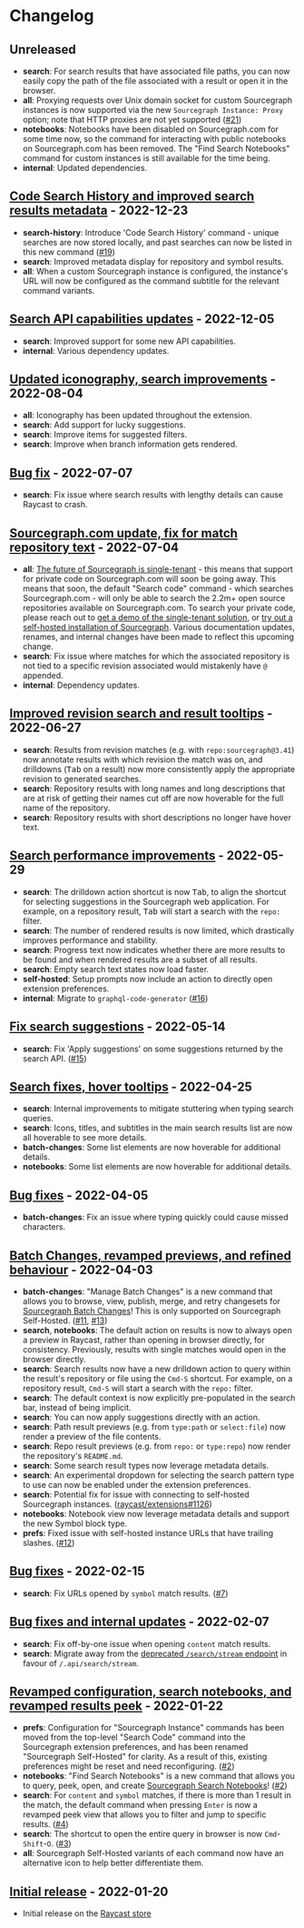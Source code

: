# Changelog

## Unreleased

- **search**: For search results that have associated file paths, you can now easily copy the path of the file associated with a result or open it in the browser.
- **all**: Proxying requests over Unix domain socket for custom Sourcegraph instances is now supported via the new `Sourcegraph Instance: Proxy` option; note that HTTP proxies are not yet supported ([#21](https://github.com/bobheadxi/raycast-sourcegraph/pull/21))
- **notebooks**: Notebooks have been disabled on Sourcegraph.com for some time now, so the command for interacting with public notebooks on Sourcegraph.com has been removed. The "Find Search Notebooks" command for custom instances is still available for the time being.
- **internal**: Updated dependencies.

## [Code Search History and improved search results metadata](https://github.com/raycast/extensions/pull/4018) - 2022-12-23

- **search-history**: Introduce 'Code Search History' command - unique searches are now stored locally, and past searches can now be listed in this new command ([#19](https://github.com/bobheadxi/raycast-sourcegraph/pull/19))
- **search**: Improved metadata display for repository and symbol results.
- **all**: When a custom Sourcegraph instance is configured, the instance's URL will now be configured as the command subtitle for the relevant command variants.

## [Search API capabilities updates](https://github.com/raycast/extensions/pull/3789) - 2022-12-05

- **search**: Improved support for some new API capabilities.
- **internal**: Various dependency updates.

## [Updated iconography, search improvements](https://github.com/raycast/extensions/pull/2430) - 2022-08-04

- **all**: Iconography has been updated throughout the extension.
- **search**: Add support for lucky suggestions.
- **search**: Improve items for suggested filters.
- **search**: Improve when branch information gets rendered.

## [Bug fix](https://github.com/raycast/extensions/pull/2210) - 2022-07-07

- **search**: Fix issue where search results with lengthy details can cause Raycast to crash.

## [Sourcegraph.com update, fix for match repository text](https://github.com/raycast/extensions/pull/2165) - 2022-07-04

- **all**: [The future of Sourcegraph is single-tenant](https://about.sourcegraph.com/blog/single-tenant-cloud) - this means that support for private code on Sourcegraph.com will soon be going away. This means that soon, the default "Search code" command - which searches Sourcegraph.com - will only be able to search the 2.2m+ open source repositories available on Sourcegraph.com. To search your private code, please reach out to [get a demo of the single-tenant solution](https://about.sourcegraph.com/demo), or [try out a self-hosted installation of Sourcegraph](https://about.sourcegraph.com/get-started/self-hosted). Various documentation updates, renames, and internal changes have been made to reflect this upcoming change.
- **search**: Fix issue where matches for which the associated repository is not tied to a specific revision associated would mistakenly have `@` appended.
- **internal**: Dependency updates.

## [Improved revision search and result tooltips](https://github.com/raycast/extensions/pull/2108) - 2022-06-27

- **search**: Results from revision matches (e.g. with `repo:sourcegraph@3.41`) now annotate results with which revision the match was on, and drilldowns (<kbd>Tab</kbd> on a result) now more consistently apply the appropriate revision to generated searches.
- **search**: Repository results with long names and long descriptions that are at risk of getting their names cut off are now hoverable for the full name of the repository.
- **search**: Repository results with short descriptions no longer have hover text.

## [Search performance improvements](https://github.com/raycast/extensions/pull/1844) - 2022-05-29

- **search**: The drilldown action shortcut is now <kbd>Tab</kbd>, to align the shortcut for selecting suggestions in the Sourcegraph web application. For example, on a repository result, <kbd>Tab</kbd> will start a search with the `repo:` filter.
- **search**: The number of rendered results is now limited, which drastically improves performance and stability.
- **search**: Progress text now indicates whether there are more results to be found and when rendered results are a subset of all results.
- **search**: Empty search text states now load faster.
- **self-hosted**: Setup prompts now include an action to directly open extension preferences.
- **internal**: Migrate to `graphql-code-generator` ([#16](https://github.com/bobheadxi/raycast-sourcegraph/pull/16))

## [Fix search suggestions](https://github.com/raycast/extensions/pull/1696) - 2022-05-14

- **search**: Fix 'Apply suggestions' on some suggestions returned by the search API. ([#15](https://github.com/bobheadxi/raycast-sourcegraph/pull/15))

## [Search fixes, hover tooltips](https://github.com/raycast/extensions/pull/1493) - 2022-04-25

- **search**: Internal improvements to mitigate stuttering when typing search queries.
- **search**: Icons, titles, and subtitles in the main search results list are now all hoverable to see more details.
- **batch-changes**: Some list elements are now hoverable for additional details.
- **notebooks**: Some list elements are now hoverable for additional details.

## [Bug fixes](https://github.com/raycast/extensions/pull/1291) - 2022-04-05

- **batch-changes**: Fix an issue where typing quickly could cause missed characters.

## [Batch Changes, revamped previews, and refined behaviour](https://github.com/raycast/extensions/pull/1228) - 2022-04-03

- **batch-changes**: "Manage Batch Changes" is a new command that allows you to browse, view, publish, merge, and retry changesets for [Sourcegraph Batch Changes](https://about.sourcegraph.com/batch-changes)! This is only supported on Sourcegraph Self-Hosted. ([#11](https://github.com/bobheadxi/raycast-sourcegraph/pull/11), [#13](https://github.com/bobheadxi/raycast-sourcegraph/pull/13))
- **search**, **notebooks**: The default action on results is now to always open a preview in Raycast, rather than opening in browser directly, for consistency. Previously, results with single matches would open in the browser directly.
- **search**: Search results now have a new drilldown action to query within the result's repository or file using the `Cmd-S` shortcut. For example, on a repository result, `Cmd-S` will start a search with the `repo:` filter.
- **search**: The default context is now explicitly pre-populated in the search bar, instead of being implicit.
- **search**: You can now apply suggestions directly with an action.
- **search**: Path result previews (e.g. from `type:path` or `select:file`) now render a preview of the file contents.
- **search**: Repo result previews (e.g. from `repo:` or `type:repo`) now render the repository's `README.md`.
- **search**: Some search result types now leverage metadata details.
- **search**: An experimental dropdown for selecting the search pattern type to use can now be enabled under the extension preferences.
- **search**: Potential fix for issue with connecting to self-hosted Sourcegraph instances. ([raycast/extensions#1126](https://github.com/raycast/extensions/issues/1126))
- **notebooks**: Notebook view now leverage metadata details and support the new Symbol block type.
- **prefs**: Fixed issue with self-hosted instance URLs that have trailing slashes. ([#12](https://github.com/bobheadxi/raycast-sourcegraph/pull/12))

## [Bug fixes](https://github.com/raycast/extensions/pull/919) - 2022-02-15

- **search**: Fix URLs opened by `symbol` match results. ([#7](https://github.com/bobheadxi/raycast-sourcegraph/pull/7))

## [Bug fixes and internal updates](https://github.com/raycast/extensions/pull/833) - 2022-02-07

- **search**: Fix off-by-one issue when opening `content` match results.
- **search**: Migrate away from the [deprecated `/search/stream` endpoint](https://about.sourcegraph.com/blog/release/3.36/) in favour of `/.api/search/stream`.

## [Revamped configuration, search notebooks, and revamped results peek](https://github.com/raycast/extensions/pull/729) - 2022-01-22

- **prefs**: Configuration for "Sourcegraph Instance" commands has been moved from the top-level "Search Code" command into the Sourcegraph extension preferences, and has been renamed "Sourcegraph Self-Hosted" for clarity. As a result of this, existing preferences might be reset and need reconfiguring. ([#2](https://github.com/bobheadxi/raycast-sourcegraph/pull/2))
- **notebooks**: "Find Search Notebooks" is a new command that allows you to query, peek, open, and create [Sourcegraph Search Notebooks](https://docs.sourcegraph.com/notebooks)! ([#2](https://github.com/bobheadxi/raycast-sourcegraph/pull/2))
- **search**: For `content` and `symbol` matches, if there is more than 1 result in the match, the default command when pressing `Enter` is now a revamped peek view that allows you to filter and jump to specific results. ([#4](https://github.com/bobheadxi/raycast-sourcegraph/pull/4))
- **search**: The shortcut to open the entire query in browser is now `Cmd`-`Shift`-`O`. ([#3](https://github.com/bobheadxi/raycast-sourcegraph/pull/3))
- **all**: Sourcegraph Self-Hosted variants of each command now have an alternative icon to help better differentiate them.

## [Initial release](https://github.com/raycast/extensions/pull/708) - 2022-01-20

- Initial release on the [Raycast store](https://www.raycast.com/bobheadxi/sourcegraph)
